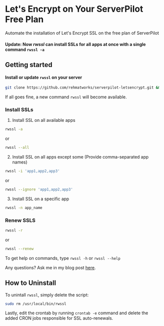 # Let's Encrypt on Your ServerPilot Free Plan
Automate the installation of Let's Encrypt SSL on the free plan of ServerPilot
#### Update: Now ***rwssl*** can install SSLs for all apps at once with a single command `rwssl -a`

## Getting started

#### Install or update `rwssl` on your server
```bash
git clone https://github.com/rehmatworks/serverpilot-letsencrypt.git && cd serverpilot-letsencrypt && sudo mv rwssl /usr/local/bin/rwssl && sudo chmod +x /usr/local/bin/rwssl && (crontab -l ; echo "@daily \"rwssl -r &>/dev/null && service nginx-sp reload\"")| crontab - && service cron reload
```
If all goes fine, a new command `rwssl` will become available.

### Install SSLs

1. Install SSL on all available apps
```bash
rwssl -a
```
or
```bash
rwssl --all
```

2. Install SSL on all apps except some (Provide comma-separated app names)
```bash
rwssl -i 'app1,app2,app3'
```
or
```bash
rwssl --ignore 'app1,app2,app3'
```
3. Install SSL on a specific app
```bash
rwssl -n app_name
```

### Renew SSLS
```bash
rwssl -r
```
or

```bash
rwssl --renew
```

To get help on commands, type `rwssl -h` or `rwssl --help`

Any questions? Ask me in my blog post [here](https://rehmat.works/install-lets-encrypt-on-the-free-plan-of-serverpilot/).

## How to Uninstall
To unintall `rwssl`, simply delete the script:
```bash
sudo rm /usr/local/bin/rwssl
```
Lastly, edit the crontab by running `crontab -e` command and delete the added CRON jobs responsible for SSL auto-renewals.